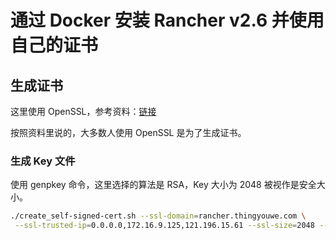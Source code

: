 # 通过 Docker 安装 Rancher v2.6 并使用自己的证书

## 生成证书

这里使用 OpenSSL，参考资料：[链接](https://www.feistyduck.com/library/openssl-cookbook/online/ch-openssl.html)

按照资料里说的，大多数人使用 OpenSSL 是为了生成证书。

### 生成 Key 文件

使用 genpkey 命令，这里选择的算法是 RSA，Key 大小为 2048 被视作是安全大小。

```sh
./create_self-signed-cert.sh --ssl-domain=rancher.thingyouwe.com \
 --ssl-trusted-ip=0.0.0.0,172.16.9.125,121.196.15.61 --ssl-size=2048 --ssl-date=36500
```
